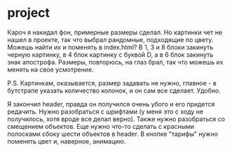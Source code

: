 # project
Кароч я накидал фон, примерные размеры сделал. Но картинки чет не нашел в проекте, так что выбрал рандомные, подходящие по цвету. Можешь найти их и поменять в index.html? В 1, 3 и 8 блоки закинуть черную картинку, в 4 блок картинку с буквой D, а в 6 блок закинуть знак апострофа. Размеры, повторюсь, на глаз брал, так что можешь их менять на свое усмотрение. 

P.S. Картинкам, оказывается, размер задавать не нужно, главное - в бутстрапе указать количество колонок, и он сам все сделает. Удобно.

Я закончил header, правда он получился очень убого и его придется редачить. Нужно разобраться с шрифтами (у меня это с ходу не получилось, хотя вроде все делал верно). 
Также нужно разобраться со смещением объектов. Еще нужно что-то сделать с красными полосками сбоку шести объектов в header. В кнопке "тарифы" нужно поменять цвет и, наверное, анимацию.
